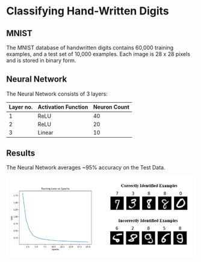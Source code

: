 # Classifying Hand-Written Digits

## MNIST

The MNIST database of handwritten digits contains 60,000 training examples, and a test set of 10,000 examples. Each image is 28 x 28 pixels and is stored in binary form.


## Neural Network

The Neural Network consists of 3 layers:

| Layer no.       | Activation Function | Neuron Count    |
|-----------------|---------------------|-----------------|
| 1               | ReLU                | 40              |
| 2               | ReLU                | 20              |
| 3               | Linear              | 10              |

## Results

The Neural Network averages ~95% accuracy on the Test Data.

![](https://github.com/wryzxec/mnist_TF/blob/main/assets/neural_network_overview_figure.png)
